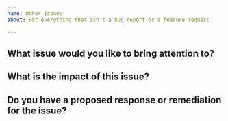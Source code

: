 ```yaml
---
name: Other Issues
about: For everything that isn't a bug report or a feature request

---
```

<!--  Please use this template to submit issues that are neither bugs reports nor feature requests -->


## What issue would you like to bring attention to?

## What is the impact of this issue?

## Do you have a proposed response or remediation for the issue?
